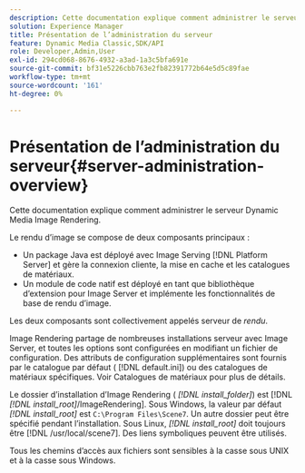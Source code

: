 ```yaml
---
description: Cette documentation explique comment administrer le serveur Dynamic Media Image Rendering.
solution: Experience Manager
title: Présentation de l’administration du serveur
feature: Dynamic Media Classic,SDK/API
role: Developer,Admin,User
exl-id: 294cd068-8676-4932-a3ad-1a3c5bfa691e
source-git-commit: bf31e5226cbb763e2fb82391772b64e5d5c89fae
workflow-type: tm+mt
source-wordcount: '161'
ht-degree: 0%

---
```


# Présentation de l’administration du serveur{#server-administration-overview}

Cette documentation explique comment administrer le serveur Dynamic Media Image Rendering.

Le rendu d’image se compose de deux composants principaux :

* Un package Java est déployé avec Image Serving [!DNL Platform Server] et gère la connexion cliente, la mise en cache et les catalogues de matériaux.
* Un module de code natif est déployé en tant que bibliothèque d’extension pour Image Server et implémente les fonctionnalités de base de rendu d’image.

Les deux composants sont collectivement appelés serveur de *rendu*.

Image Rendering partage de nombreuses installations serveur avec Image Server, et toutes les options sont configurées en modifiant un fichier de configuration. Des attributs de configuration supplémentaires sont fournis par le catalogue par défaut ( [!DNL default.ini]) ou des catalogues de matériaux spécifiques. Voir Catalogues de matériaux pour plus de détails.

Le dossier d’installation d’Image Rendering ( *[!DNL install_folder]*) est [!DNL *[!DNL install_root]*/ImageRendering]. Sous Windows, la valeur par défaut *[!DNL install_root]* est `C:\Program Files\Scene7`. Un autre dossier peut être spécifié pendant l’installation. Sous Linux, *[!DNL install_root]* doit toujours être [!DNL /usr/local/scene7]. Des liens symboliques peuvent être utilisés.

Tous les chemins d’accès aux fichiers sont sensibles à la casse sous UNIX et à la casse sous Windows.
